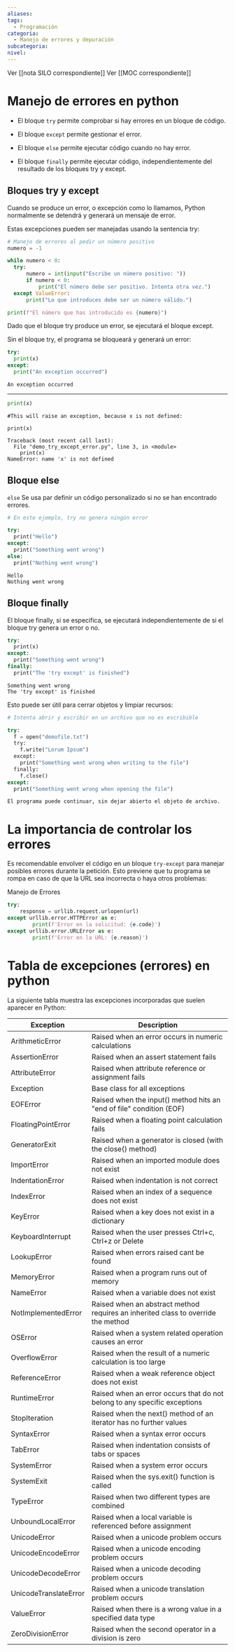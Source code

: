 ```yaml
---
aliases: 
tags:
  - Programación
categoria:
  - Manejo de errores y depuración
subcategoria: 
nivel:
---
```


Ver [[nota SILO correspondiente]]
Ver [[MOC correspondiente]]

# Manejo de errores en python

- El bloque `try` permite comprobar si hay errores en un bloque de código.

- El bloque `except` permite gestionar el error.

- El bloque `else` permite ejecutar código cuando no hay error.

- El bloque `finally` permite ejecutar código, independientemente del resultado de los bloques try y except.

## Bloques try y except

Cuando se produce un error, o excepción como lo llamamos, Python normalmente se detendrá y generará un mensaje de error.

Estas excepciones pueden ser manejadas usando la sentencia try:

```python
# Manejo de errores al pedir un número positivo
numero = -1

while numero < 0:
  try:
      numero = int(input("Escribe un número positivo: "))
      if numero < 0:
          print("El número debe ser positivo. Intenta otra vez.")
  except ValueError:
      print("Lo que introduces debe ser un número válido.")

print(f"El número que has introducido es {numero}")
```

Dado que el bloque try produce un error, se ejecutará el bloque except.

Sin el bloque try, el programa se bloqueará y generará un error:

```python
try:
  print(x)
except:
  print("An exception occurred")
```

	An exception occurred

---

```python
print(x)
```

	#This will raise an exception, because x is not defined:
	​
	print(x)
	​
	Traceback (most recent call last):
	  File "demo_try_except_error.py", line 3, in <module>
	    print(x)
	NameError: name 'x' is not defined

## Bloque else

`else` Se usa par definir un código personalizado si no se han encontrado errores.

```python
# En este ejemplo, try no genera ningún error

try:  
  print("Hello")  
except:  
  print("Something went wrong")  
else:  
  print("Nothing went wrong")
```

	Hello  
	Nothing went wrong



## Bloque finally

El bloque finally, si se especifica, se ejecutará independientemente de si el bloque try genera un error o no.

```python
try:  
  print(x)  
except:  
  print("Something went wrong")  
finally:  
  print("The 'try except' is finished")
```

	Something went wrong  
	The 'try except' is finished

Esto puede ser útil para cerrar objetos y limpiar recursos:

```python
# Intenta abrir y escribir en un archivo que no es escribible

try:  
  f = open("demofile.txt")  
  try:  
    f.write("Lorum Ipsum")  
  except:  
    print("Something went wrong when writing to the file")  
  finally:  
    f.close()  
except:  
  print("Something went wrong when opening the file")
```

	El programa puede continuar, sin dejar abierto el objeto de archivo.

# La importancia de controlar los errores

Es recomendable envolver el código en un bloque `try-except` para manejar posibles errores durante la petición. Esto previene que tu programa se rompa en caso de que la URL sea incorrecta o haya otros problemas:

Manejo de Errores

```python
try:
	response = urllib.request.urlopen(url)
except urllib.error.HTTPError as e:
	    print(f'Error en la solicitud: {e.code}')
except urllib.error.URLError as e:
	    print(f'Error en la URL: {e.reason}')
```

# 


# Tabla de excepciones (errores) en python

La siguiente tabla muestra las excepciones incorporadas que suelen aparecer en Python:

| Exception             | Description                                                                       |
|-----------------------|-----------------------------------------------------------------------------------|
| ArithmeticError       | Raised when an error occurs in numeric calculations                               |
| AssertionError        | Raised when an assert statement fails                                             |
| AttributeError        | Raised when attribute reference or assignment fails                               |
| Exception             | Base class for all exceptions                                                     |
| EOFError              | Raised when the input() method hits an "end of file" condition (EOF)              |
| FloatingPointError    | Raised when a floating point calculation fails                                    |
| GeneratorExit         | Raised when a generator is closed (with the close() method)                       |
| ImportError           | Raised when an imported module does not exist                                     |
| IndentationError      | Raised when indentation is not correct                                            |
| IndexError            | Raised when an index of a sequence does not exist                                 |
| KeyError              | Raised when a key does not exist in a dictionary                                  |
| KeyboardInterrupt     | Raised when the user presses Ctrl+c, Ctrl+z or Delete                             |
| LookupError           | Raised when errors raised cant be found                                           |
| MemoryError           | Raised when a program runs out of memory                                          |
| NameError             | Raised when a variable does not exist                                             |
| NotImplementedError   | Raised when an abstract method requires an inherited class to override the method |
| OSError               | Raised when a system related operation causes an error                            |
| OverflowError         | Raised when the result of a numeric calculation is too large                      |
| ReferenceError        | Raised when a weak reference object does not exist                                |
| RuntimeError          | Raised when an error occurs that do not belong to any specific exceptions         |
| StopIteration         | Raised when the next() method of an iterator has no further values                |
| SyntaxError           | Raised when a syntax error occurs                                                 |
| TabError              | Raised when indentation consists of tabs or spaces                                |
| SystemError           | Raised when a system error occurs                                                 |
| SystemExit            | Raised when the sys.exit() function is called                                     |
| TypeError             | Raised when two different types are combined                                      |
| UnboundLocalError     | Raised when a local variable is referenced before assignment                      |
| UnicodeError          | Raised when a unicode problem occurs                                              |
| UnicodeEncodeError    | Raised when a unicode encoding problem occurs                                     |
| UnicodeDecodeError    | Raised when a unicode decoding problem occurs                                     |
| UnicodeTranslateError | Raised when a unicode translation problem occurs                                  |
| ValueError            | Raised when there is a wrong value in a specified data type                       |
| ZeroDivisionError     | Raised when the second operator in a division is zero                             |



